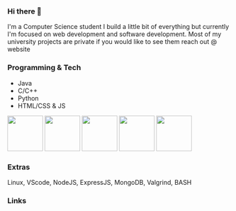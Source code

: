 ### Hi there 👋
I'm a Computer Science student I build a little bit of everything but currently I'm focused on web development and software development.
Most of my university projects are private if you would like to see them reach out @ website

### Programming & Tech
- Java
- C/C++
- Python
- HTML/CSS & JS

<img src="https://www.freepnglogos.com/uploads/html5-logo-png/html5-logo-devextreme-multi-purpose-controls-html-javascript-3.png" width="80">
<img src="https://logodownload.org/wp-content/uploads/2019/10/python-logo-2.png" width="80">
<img src="https://upload.wikimedia.org/wikipedia/commons/thumb/1/18/C_Programming_Language.svg/926px-C_Programming_Language.svg.png" width="80">
<img src="https://upload.wikimedia.org/wikipedia/commons/thumb/1/18/ISO_C%2B%2B_Logo.svg/1822px-ISO_C%2B%2B_Logo.svg.png" width="80">
<img src="https://logos-world.net/wp-content/uploads/2022/07/Java-Symbol.png" width="80">

### Extras

Linux, VScode, NodeJS, ExpressJS, MongoDB, Valgrind, BASH

### Links
